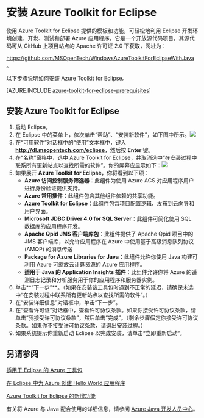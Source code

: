 <properties
	pageTitle="安装 Azure Toolkit for Eclipse"
	description="了解如何安装 Azure Toolkit for Eclipse。"
	services=""
	documentationCenter="java"
	authors="rmcmurray"
	manager="wpickett"
	editor=""/>

<tags
	ms.service="multiple"
	ms.date="03/09/2016" 
	wacn.date="04/11/2016"/>

<!-- Legacy MSDN URL = https://msdn.microsoft.com/library/azure/hh690946.aspx -->

# 安装 Azure Toolkit for Eclipse #

使用 Azure Toolkit for Eclipse 提供的模板和功能，可轻松地利用 Eclipse 开发环境创建、开发、测试和部署 Azure 应用程序。它是一个开放源代码项目，其源代码可从 GitHub 上项目站点的 Apache 许可证 2.0 下获取，网址为：

<https://github.com/MSOpenTech/WindowsAzureToolkitForEclipseWithJava>。

以下步骤说明如何安装 Azure Toolkit for Eclipse。

[AZURE.INCLUDE [azure-toolkit-for-eclipse-prerequisites](../includes/azure-toolkit-for-eclipse-prerequisites.md)]

## 安装 Azure Toolkit for Eclipse ##

1. 启动 Eclipse。
2. 在 Eclipse 中的菜单上，依次单击“帮助”、“安装新软件”，如下图中所示。<strong></strong><strong></strong>![][ic590123]
3. 在“可用软件”对话框中的“使用”文本框中，键入 <strong>http://dl.msopentech.com/eclipse</strong>，然后按 <strong>Enter</strong> 键。<strong></strong><strong></strong>
4. 在“名称”窗格中，选中 Azure Toolkit for Eclipse，并取消选中“在安装过程中联系所有更新站点以查找所需的软件”。<strong></strong><strong></strong><strong></strong>你的屏幕应显示如下：![][ic719482]
5. 如果展开 <strong>Azure Toolkit for Eclipse</strong>，你将看到以下项：
    * **Azure 访问控制服务筛选器**：此组件为使用 Azure ACS 对应用程序用户进行身份验证提供支持。
    * **Azure 常用插件**：此组件包含其他组件依赖的共享功能。
    * **Azure Toolkit for Eclipse**：此组件包含项目配置逻辑、发布到云向导和用户界面。
    * **Microsoft JDBC Driver 4.0 for SQL Server**：此组件可简化使用 SQL 数据库的应用程序开发。
    * **Apache Qpid JMS 客户端库包**：此组件提供了 Apache Qpid 项目中的 JMS 客户端库，以允许应用程序在 Azure 中使用基于高级消息队列协议 (AMQP) 的消息传送
    * **Package for Azure Libraries for Java**：此组件允许你使用 Java 构建可利用 Azure 可缩放云计算资源的 Azure 应用程序。
    * **适用于 Java 的 Application Insights 插件**：此组件允许你将 Azure 的遥测日志记录和分析服务用于你的应用程序和服务器实例。
6. 单击**“下一步”**。（如果在安装该工具包时遇到不正常的延迟，请确保未选中“在安装过程中联系所有更新站点以查找所需的软件”。）
7. 在“安装详细信息”对话框中，单击“下一步”。
8. 在“查看许可证”对话框中，查看许可协议条款。如果你接受许可协议条款，请单击“我接受许可协议条款”，然后单击“完成”。（剩余步骤假定你接受许可协议条款。如果你不接受许可协议条款，请退出安装过程。）
9. 如果系统提示你重新启动 Eclipse 以完成安装，请单击“立即重新启动”。

## 另请参阅 ##

[适用于 Eclipse 的 Azure 工具包][]

[在 Eclipse 中为 Azure 创建 Hello World 应用程序][]

[Azure Toolkit for Eclipse 的新增功能][]

有关将 Azure 与 Java 配合使用的详细信息，请参阅 [Azure Java 开发人员中心][]。

<!-- URL List -->

[适用于 Eclipse 的 Azure 工具包]: http://go.microsoft.com/fwlink/?LinkID=699529
[Azure Java 开发人员中心]: http://go.microsoft.com/fwlink/?LinkID=699547
[在 Eclipse 中为 Azure 创建 Hello World 应用程序]: http://go.microsoft.com/fwlink/?LinkID=699533
[Installing the Azure Toolkit for Eclipse]: http://go.microsoft.com/fwlink/?LinkId=699546
[Web Platform Installer (WebPI)]: http://go.microsoft.com/fwlink/?LinkID=252838
[Azure Toolkit for Eclipse 的新增功能]: http://go.microsoft.com/fwlink/?LinkID=699552

<!-- IMG List -->

[ic590123]: ./media/azure-toolkit-for-eclipse-installation/ic590123.png
[ic719482]: ./media/azure-toolkit-for-eclipse-installation/ic719482.png

<!---HONumber=Mooncake_0215_2016-->
